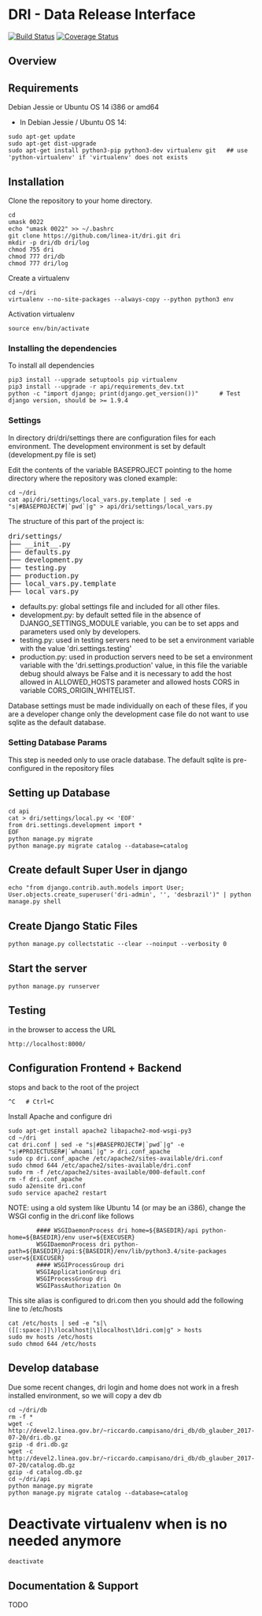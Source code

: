# DRI - Data Release Interface

[![Build Status](https://travis-ci.org/linea-it/dri.svg?branch=master)](https://travis-ci.org/linea-it/dri)
[![Coverage Status](https://coveralls.io/repos/github/linea-it/dri/badge.svg?branch=develop)](https://coveralls.io/github/linea-it/dri?branch=develop)

## Overview

## Requirements

Debian Jessie or Ubuntu OS 14
i386 or amd64

* In Debian Jessie / Ubuntu OS 14:

```
sudo apt-get update
sudo apt-get dist-upgrade
sudo apt-get install python3-pip python3-dev virtualenv git   ## use 'python-virtualenv' if 'virtualenv' does not exists
```

## Installation

Clone the repository to your home directory.

```
cd
umask 0022
echo "umask 0022" >> ~/.bashrc
git clone https://github.com/linea-it/dri.git dri
mkdir -p dri/db dri/log
chmod 755 dri
chmod 777 dri/db
chmod 777 dri/log
```

Create a virtualenv

```
cd ~/dri
virtualenv --no-site-packages --always-copy --python python3 env
```

Activation virtualenv

```
source env/bin/activate
```

### Installing the dependencies

To install all dependencies

```
pip3 install --upgrade setuptools pip virtualenv
pip3 install --upgrade -r api/requirements_dev.txt
python -c "import django; print(django.get_version())"      # Test django version, should be >= 1.9.4
```

### Settings

In directory dri/dri/settings there are configuration files for each environment.
The development environment is set by default (development.py file is set)

Edit the contents of the variable BASEPROJECT pointing to the home directory where the repository was cloned example:

```
cd ~/dri
cat api/dri/settings/local_vars.py.template | sed -e "s|#BASEPROJECT#|`pwd`|g" > api/dri/settings/local_vars.py
```

The structure of this part of the project is:

<pre>
dri/settings/
├── __init__.py
├── defaults.py
├── development.py
├── testing.py
├── production.py
├── local_vars.py.template
├── local_vars.py
</pre>

- defaults.py: global settings file and included for all other files.
- development.py: by default setted file in the absence of DJANGO_SETTINGS_MODULE variable, you can be to set apps and parameters used only by developers.
- testing.py: used in testing servers need to be set a environment variable with the value 'dri.settings.testing'
- production.py: used in production servers need to be set a environment variable with the 'dri.settings.production' value,
 in this file the variable debug should always be False and it is necessary to add the host allowed in ALLOWED_HOSTS
 parameter and allowed hosts CORS in variable CORS_ORIGIN_WHITELIST.

Database settings must be made individually on each of these files,
if you are a developer change only the development case file do not want to use sqlite as the default database.

### Setting Database Params

This step is needed only to use oracle database. The default sqlite is pre-configured in the repository files

## Setting up Database

```
cd api
cat > dri/settings/local.py << 'EOF'
from dri.settings.development import *
EOF
python manage.py migrate
python manage.py migrate catalog --database=catalog
```

## Create default Super User in django

```
echo "from django.contrib.auth.models import User; User.objects.create_superuser('dri-admin', '', 'desbrazil')" | python manage.py shell
```

## Create Django Static Files

```
python manage.py collectstatic --clear --noinput --verbosity 0
```

## Start the server

```
python manage.py runserver
```

## Testing
in the browser to access the URL

```
http://localhost:8000/
```

## Configuration Frontend + Backend

stops and back to the root of the project

```
^C   # Ctrl+C
```

Install Apache and configure dri

```
sudo apt-get install apache2 libapache2-mod-wsgi-py3
cd ~/dri
cat dri.conf | sed -e "s|#BASEPROJECT#|`pwd`|g" -e "s|#PROJECTUSER#|`whoami`|g" > dri.conf_apache
sudo cp dri.conf_apache /etc/apache2/sites-available/dri.conf
sudo chmod 644 /etc/apache2/sites-available/dri.conf
sudo rm -f /etc/apache2/sites-available/000-default.conf
rm -f dri.conf_apache
sudo a2ensite dri.conf
sudo service apache2 restart
```

NOTE: using a old system like Ubuntu 14 (or may be an i386), change the WSGI config in the dri.conf like follows

```
        #### WSGIDaemonProcess dri home=${BASEDIR}/api python-home=${BASEDIR}/env user=${EXECUSER}
        WSGIDaemonProcess dri python-path=${BASEDIR}/api:${BASEDIR}/env/lib/python3.4/site-packages user=${EXECUSER}
        #### WSGIProcessGroup dri
        WSGIApplicationGroup dri
        WSGIProcessGroup dri
        WSGIPassAuthorization On
```

This site alias is configured to dri.com
then you should add the following line to /etc/hosts

```
cat /etc/hosts | sed -e "s|\([[:space:]]\)localhost|\1localhost\1dri.com|g" > hosts
sudo mv hosts /etc/hosts
sudo chmod 644 /etc/hosts
```

## Develop database

Due some recent changes, dri login and home does not work in a fresh installed environment, so we will copy a dev db

```
cd ~/dri/db
rm -f *
wget -c http://devel2.linea.gov.br/~riccardo.campisano/dri_db/db_glauber_2017-07-20/dri.db.gz
gzip -d dri.db.gz
wget -c http://devel2.linea.gov.br/~riccardo.campisano/dri_db/db_glauber_2017-07-20/catalog.db.gz
gzip -d catalog.db.gz
cd ~/dri/api
python manage.py migrate
python manage.py migrate catalog --database=catalog
```

# Deactivate virtualenv when is no needed anymore

```
deactivate
```

## Documentation & Support

TODO
